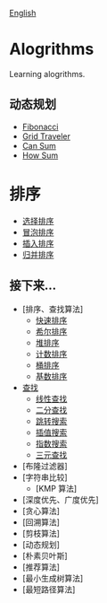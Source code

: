 [English](/README.md)

# Alogrithms
Learning alogrithms.

## 动态规划
  - [Fibonacci](dynamic-programming/fibonacci.go)
  - [Grid Traveler](dynamic-programming/grid_traveler.go)
  - [Can Sum](dynamic-programming/cansum.go)
  - [How Sum](dynamic-programming/howsum.go)
# 排序
  * [选择排序](https://www.geeksforgeeks.org/selection-sort/)
  * [冒泡排序](http://geeksquiz.com/bubble-sort/)
  * [插入排序](http://geeksquiz.com/insertion-sort/)
  * [归并排序](http://geeksquiz.com/merge-sort/)

## 接下来...
* [排序、查找算法]
  * [快速排序](http://geeksquiz.com/quick-sort/)
  * [希尔排序](https://www.geeksforgeeks.org/shellsort/)
  * [堆排序](http://geeksquiz.com/heap-sort/)
  * [计数排序](https://www.geeksforgeeks.org/counting-sort/)
  * [桶排序](https://www.geeksforgeeks.org/bucket-sort-2/)
  * [基数排序](https://www.geeksforgeeks.org/radix-sort/)
* [查找](#)
  * [线性查找](https://www.geeksforgeeks.org/linear-search/)
  * [二分查找](http://geeksquiz.com/binary-search/)
  * [跳转搜索](https://www.geeksforgeeks.org/jump-search/)
  * [插值搜索](https://www.geeksforgeeks.org/interpolation-search/)
  * [指数搜索](https://www.geeksforgeeks.org/exponential-search/)
  * [三元查找](https://www.geeksforgeeks.org/binary-search-preferred-ternary-search/)
* [布隆过滤器]
* [字符串比较]
  * [KMP 算法]
* [深度优先、广度优先]
* [贪心算法]
* [回溯算法]
* [剪枝算法]
* [动态规划]
* [朴素贝叶斯]
* [推荐算法]
* [最小生成树算法]
* [最短路径算法]
